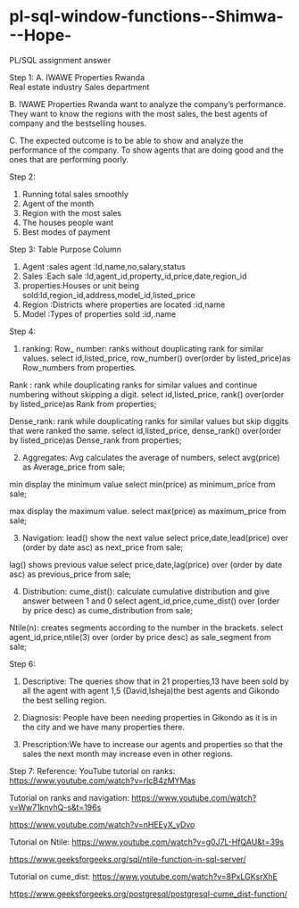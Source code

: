 # pl-sql-window-functions--Shimwa---Hope-
PL/SQL assignment answer


Step 1:
A. IWAWE Properties Rwanda  
Real estate industry 
Sales department

B.
IWAWE Properties Rwanda want to analyze the company’s performance. They want to know the regions with the most sales, the best agents of company and the bestselling houses.

C.
The expected outcome is to be able to show and analyze the performance of the company. To show agents that are doing good and the ones that are performing poorly.


Step  2:
1. Running total sales smoothly
2. Agent of the month
3. Region with the most sales
4. The houses people want
5. Best modes of payment


Step 3:
Table	Purpose	Column
1. Agent :sales agent	:Id,name,no,salary,status
2. Sales	:Each sale	:Id,agent_id,property_id,price,date,region_id
3. properties:Houses or unit being sold:Id,region_id,address,model_id,listed_price
4. Region	:Districts where properties are located	:id,name
5. Model	:Types of properties sold	:id,.name


Step 4:
1. ranking:
Row_ number: ranks without douplicating rank for similar values.
select id,listed_price, row_number() over(order by listed_price)as Row_numbers from properties. 

Rank : rank while douplicating ranks for similar values and continue numbering without skipping a digit.
select id,listed_price, rank() over(order by listed_price)as Rank from properties;

Dense_rank: rank while douplicating ranks for similar values but skip diggits that were ranked the same. 
select id,listed_price, dense_rank() over(order by listed_price)as Dense_rank from properties;

2. Aggregates:
Avg calculates the average of numbers,
select avg(price) as Average_price from sale;

min display the minimum value
select min(price) as minimum_price from sale;

max display the maximum value.
select max(price) as maximum_price from sale;

3. Navigation:
lead() show the next value 
select price,date,lead(price) over (order by date asc) as next_price from sale;

lag() shows previous value
select price,date,lag(price) over (order by date asc) as previous_price from sale;

4. Distribution:
cume_dist(): calculate cumulative distribution and give answer between 1 and 0
select agent_id,price,cume_dist() over (order by price desc) as cume_distribution from sale;

Ntile(n): creates segments according to the number in the brackets.
select agent_id,price,ntile(3) over (order by price desc) as sale_segment from sale;


Step 6:
1. Descriptive: The queries show that in 21 properties,13 have been sold by all the agent with agent 1,5 (David,Isheja)the best agents and Gikondo the best selling region.

2. Diagnosis: People have been needing properties in Gikondo as it is in the city and we have many properties there.

3. Prescription:We have to increase our agents and properties so that the sales the next month  may increase even in other regions.


Step 7:
Reference:
YouTube tutorial on ranks: https://www.youtube.com/watch?v=rIcB4zMYMas

Tutorial on ranks and navigation: https://www.youtube.com/watch?v=Ww71knvhQ-s&t=196s

https://www.youtube.com/watch?v=nHEEyX_yDvo

Tutorial on Ntile: https://www.youtube.com/watch?v=g0J7L-HfQAU&t=39s

https://www.geeksforgeeks.org/sql/ntile-function-in-sql-server/

Tutorial on cume_dist: https://www.youtube.com/watch?v=8PxLGKsrXhE

https://www.geeksforgeeks.org/postgresql/postgresql-cume_dist-function/



